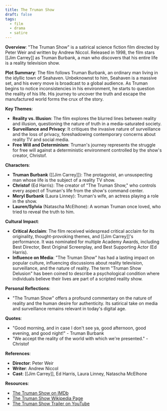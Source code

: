 ```yaml
---
title: The Truman Show
draft: false
tags:
  - film
  - drama
  - satire
---
```


**Overview**:
"The Truman Show" is a satirical science fiction film directed by Peter Weir and written by Andrew Niccol. Released in 1998, the film stars [[Jim Carrey]] as Truman Burbank, a man who discovers that his entire life is a reality television show.

**Plot Summary**:
The film follows Truman Burbank, an ordinary man living in the idyllic town of Seahaven. Unbeknownst to him, Seahaven is a massive set, and his every move is broadcast to a global audience. As Truman begins to notice inconsistencies in his environment, he starts to question the reality of his life. His journey to uncover the truth and escape the manufactured world forms the crux of the story.

**Key Themes**:

- **Reality vs. Illusion**: The film explores the blurred lines between reality and illusion, questioning the nature of truth in a media-saturated society.
- **Surveillance and Privacy**: It critiques the invasive nature of surveillance and the loss of privacy, foreshadowing contemporary concerns about reality TV and social media.
- **Free Will and Determinism**: Truman's journey represents the struggle for free will against a deterministic environment controlled by the show's creator, Christof.

**Characters**:

- **Truman Burbank** ([[Jim Carrey]]): The protagonist, an unsuspecting man whose life is the subject of a reality TV show.
- **Christof** (Ed Harris): The creator of "The Truman Show," who controls every aspect of Truman's life from the show's command center.
- **Meryl Burbank** (Laura Linney): Truman's wife, an actress playing a role in the show.
- **Lauren/Sylvia** (Natascha McElhone): A woman Truman once loved, who tried to reveal the truth to him.

**Cultural Impact**:

- **Critical Acclaim**: The film received widespread critical acclaim for its originality, thought-provoking themes, and [[Jim Carrey]]'s performance. It was nominated for multiple Academy Awards, including Best Director, Best Original Screenplay, and Best Supporting Actor (Ed Harris).
- **Influence on Media**: "The Truman Show" has had a lasting impact on popular culture, influencing discussions about reality television, surveillance, and the nature of reality. The term "Truman Show Delusion" has been coined to describe a psychological condition where individuals believe their lives are part of a scripted reality show.

**Personal Reflections**:

- "The Truman Show" offers a profound commentary on the nature of reality and the human desire for authenticity. Its satirical take on media and surveillance remains relevant in today's digital age.

**Quotes**:

- "Good morning, and in case I don't see ya, good afternoon, good evening, and good night!" - Truman Burbank
- "We accept the reality of the world with which we're presented." - Christof

**References**:

- **Director**: Peter Weir
- **Writer**: Andrew Niccol
- **Cast**: [[Jim Carrey]], Ed Harris, Laura Linney, Natascha McElhone

**Resources**:

- [The Truman Show on IMDb](https://www.imdb.com/title/tt0120382/)
- [The Truman Show Wikipedia Page](https://en.wikipedia.org/wiki/The_Truman_Show)
- [The Truman Show Trailer on YouTube](https://www.youtube.com/watch?v=c3gI9ms8Fdc)
